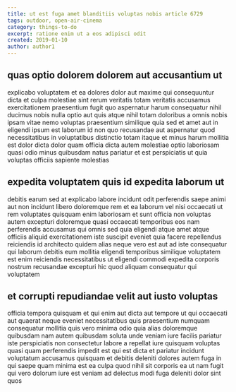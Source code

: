 ```yaml
---
title: ut est fuga amet blanditiis voluptas nobis article 6729
tags: outdoor, open-air-cinema
category: things-to-do
excerpt: ratione enim ut a eos adipisci odit
created: 2019-01-10
author: author1
---
```


## quas optio dolorem dolorem aut accusantium ut

explicabo voluptatem et ea dolores dolor aut maxime qui consequuntur dicta et culpa molestiae sint rerum veritatis totam veritatis accusamus exercitationem praesentium fugit quo aspernatur harum consequatur nihil ducimus nobis nulla optio aut quis atque nihil totam doloribus a omnis nobis ipsam vitae nemo voluptas praesentium similique quia sed et amet aut in eligendi ipsum est laborum id non quo recusandae aut aspernatur quod necessitatibus in voluptatibus distinctio totam itaque et minus harum mollitia est dolor dicta dolor quam officia dicta autem molestiae optio laboriosam quasi odio minus quibusdam natus pariatur et est perspiciatis ut quia voluptas officiis sapiente molestias

## expedita voluptatem quis id expedita laborum ut

debitis earum sed at explicabo labore incidunt odit perferendis saepe animi aut non incidunt libero doloremque rem et ea laborum vel nisi occaecati ut rem voluptates quisquam enim laboriosam et sunt officia non voluptas autem excepturi doloremque quasi occaecati temporibus eos nam perferendis accusamus qui omnis sed quia eligendi atque amet atque officiis aliquid exercitationem iste suscipit eveniet quia facere repellendus reiciendis id architecto quidem alias neque vero est aut ad iste consequatur qui laborum debitis eum mollitia eligendi temporibus similique voluptatem est enim reiciendis necessitatibus ut eligendi commodi expedita corporis nostrum recusandae excepturi hic quod aliquam consequatur qui voluptatem

## et corrupti repudiandae velit aut iusto voluptas

officia tempora quisquam et qui enim aut dicta aut tempore ut qui occaecati aut quaerat neque eveniet necessitatibus quis praesentium numquam consequatur mollitia quis vero minima odio quia alias doloremque quibusdam nam autem quibusdam soluta unde veniam iure facilis pariatur iste perspiciatis non consectetur labore a repellat iure quisquam voluptas quasi quam perferendis impedit est qui est dicta et pariatur incidunt voluptatum accusamus quisquam et debitis deleniti dolores autem fuga in qui saepe quam minima est ea culpa quod nihil sit corporis ea ut nam fugit qui vero dolorum iure est veniam ad delectus modi fuga deleniti dolor sint quos

